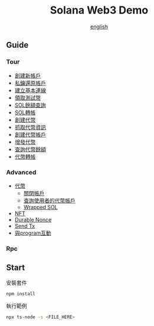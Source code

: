 <h1 align="center">Solana Web3 Demo</h1>
<div align="center">
	<a href="https://github.com/yihau/solana-web3-demo/blob/main/README.en.md">english</a>
</div>

## Guide

### Tour

* [創建新帳戶](tour/create-keypair/main.ts)
* [私鑰還原帳戶](tour/retrieve-keypair/main.ts)
* [建立基本連線](tour/create-connection/main.ts)
* [領取測試幣](tour/request-airdrop/main.ts)
* [SOL餘額查詢](tour/get-sol-balance/main.ts)
* [SOL轉帳](tour/transfer/main.ts)
* [創建代幣](tour/create-mint/main.ts)
* [抓取代幣資訊](tour/get-mint/main.ts)
* [創建代幣帳戶](tour/create-token-account/main.ts)
* [增發代幣](tour/mint-to/main.ts)
* [查詢代幣餘額](tour/get-token-balance/main.ts)
* [代幣轉帳](tour/token-transfer/main.ts)

### Advanced

* [代幣](advanced/token/README.md)
  * [關閉帳戶](advanced/token/close-account/main.ts)
  * [查詢使用者的代幣帳戶](advanced/token/get-all-token-account-by-owner/main.ts)
  * [Wrapped SOL](advanced/token/wrapped-sol)
* [NFT](advanced/metaplex)
* [Durable Nonce](advanced/durable-nonce/README.md)
* [Send Tx](advanced/send-tx/main.ts)
* [與program互動](advanced/interact-with-program)

### Rpc


## Start

安裝套件

```bash
npm install
```

執行範例

```bash
npx ts-node -s <FILE_HERE>
```

